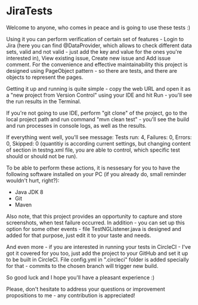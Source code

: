 # JiraTests

Welcome to anyone, who comes in peace and is going to use these tests :)

Using it you can perform verification of certain set of features - Login to Jira (here you can find @DataProvider, which allows to check different data sets, valid and not valid - just add the key and value for the ones you're interested in), View existing issue, Create new issue and Add issue comment. For the convenience and effective maintainability this project is designed using PageObject pattern - so there are tests, and there are objects to represent the pages.

Getting it up and running is quite simple - copy the web URL and open it as a "new project from Version Control" using your IDE and hit Run - you'll see the run results in the Terminal.

If you're not going to use IDE, perform "git clone" of the project, go to the local project path and run command "mvn clean test" - you'll see the build and run processes in console logs, as well as the results. 

If everything went well, you'll see message:
Tests run: 4, Failures: 0, Errors: 0, Skipped: 0 (quantitiy is according current settings, but changing content of <classes></classes> section in testng.xml file, you are able to control, which specific test should or should not be run).

To be able to perform these actions, it is nessesary for you to have the following software installed on your PC (if you already do, small reminder wouldn't hurt, right?):
- Java JDK 8
- Git
- Maven

Also note, that this project provides an opportunity to capture and store screenshots, when test failure occurred. In addition - you can set up this option for some other events - file TestNGListener.java is designed and added for that purpose, just edit it to your taste and needs.

And even more - if you are interested in running your tests in CircleCI - I've got it covered for you too, just add the project to your GitHub and set it up to be built in CircleCI. File config.yml in ".circleci" folder is added specially for that - commits to the chosen branch will trigger new build. 

So good luck and I hope you'll have a pleasant experience :) 

Please, don't hesitate to address your questions or improvement propositions to me - any contribution is appreciated!

